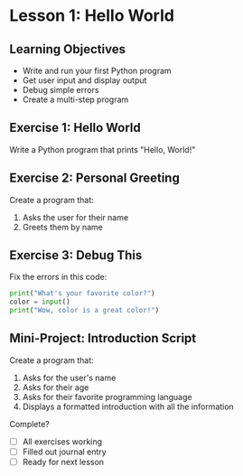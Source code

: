# Lesson 1: Hello World

## Learning Objectives
- Write and run your first Python program
- Get user input and display output
- Debug simple errors
- Create a multi-step program

## Exercise 1: Hello World
Write a Python program that prints "Hello, World!"

## Exercise 2: Personal Greeting
Create a program that:
1. Asks the user for their name
2. Greets them by name

## Exercise 3: Debug This
Fix the errors in this code:

```python
print("What's your favorite color?")
color = input()
print("Wow, color is a great color!")
```

## Mini-Project: Introduction Script
Create a program that:
1. Asks for the user's name
1. Asks for their age
1. Asks for their favorite programming language
1. Displays a formatted introduction with all the information

Complete?

- [ ] All exercises working
- [ ] Filled out journal entry
- [ ] Ready for next lesson
